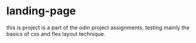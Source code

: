# landing-page
this is project is a part of the odin project assignments, testing mainly the basics of css and flex layout technique.